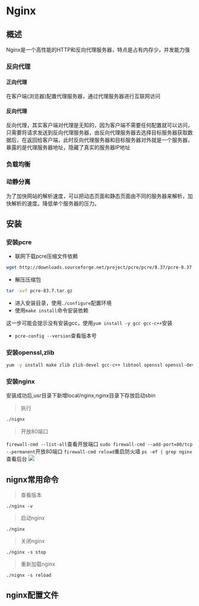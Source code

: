 # Nginx
## 概述
Nginx是一个高性能的HTTP和反向代理服务器，特点是占有内存少，并发能力强
### 反向代理
#### 正向代理
在客户端(浏览器)配置代理服务器，通过代理服务器进行互联网访问
#### 反向代理 
反向代理，其实客户端对代理是无知的，因为客户端不需要任何配置就可以访问，只需要将请求发送到反向代理服务器，由反向代理服务器去选择目标服务器获取数据后，在返回给客户端，此时反向代理服务器和目标服务器对外就是一个服务器，暴露的是代理服务器地址，隐藏了真实的服务器IP地址
### 负载均衡
### 动静分离
为了加快网站的解析速度，可以把动态页面和静态页面由不同的服务器来解析，加快解析的速度。降低单个服务器的压力。
## 安装
### 安装pcre
- 联网下载pcre压缩文件依赖
```bash
wget http://downloads.sourceforge.net/project/pcre/pcre/8.37/pcre-8.37.tar.gz
```
- 解压压缩包

```bash
tar -xvf pcre-83.7.tar.gz
```
- 进入安装目录，使用`./configure`配置环境
- 使用`make install`命令安装依赖

这一步可能会提示没有安装gcc，使用`yum install -y gcc gcc-c++`安装

- `pcre-config --version`查看版本号

### 安装openssl,zlib
```bash
yum -y install make zlib zlib-devel gcc-c++ libtool openssl openssl-devel
```
### 安装nginx
安装成功后,usr目录下新增local/nginx,nginx目录下存放启动sbin
> 执行

```bash
./nignx
```
> 开放80端口

`firewall-cmd --list-all`查看开放端口
`sudo firewall-cmd --add-port=80/tcp --permanent`开放80端口
`firewall-cmd reload`重启防火墙
`ps -ef | grep nginx`查看后台
![](./images/nginx.jpg)
## nignx常用命令
> 查看版本

`./nginx -v`
> 启动nginx

`./nginx`
> 关闭nginx

`./nginx -s stop`

> 重新加载nginx

`./nignx -s reload`
## nginx配置文件
